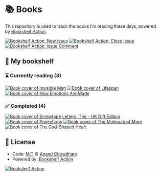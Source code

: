 # 📚 Books

This repository is used to track the books I'm reading these days, powered by [Bookshelf Action](https://github.com/AnandChowdhary/bookshelf-action).

[![Bookshelf Action: New Issue](https://github.com/AnandChowdhary/books/workflows/Bookshelf%20Action:%20New%20Issue/badge.svg)](https://github.com/AnandChowdhary/bookshelf-action/actions?query=workflow%3A%Bookshelf+Action%3A+New+Issue%22)
[![Bookshelf Action: Close Issue](https://github.com/AnandChowdhary/books/workflows/Bookshelf%20Action:%20Close%20Issue/badge.svg)](https://github.com/AnandChowdhary/bookshelf-action/actions?query=workflow%3A%Bookshelf+Action%3A+Close+Issue%22)
[![Bookshelf Action: Issue Comment](https://github.com/AnandChowdhary/books/workflows/Bookshelf%20Action:%20Issue%20Comment/badge.svg)](https://github.com/AnandChowdhary/bookshelf-action/actions?query=workflow%3A%Bookshelf+Action%3A+Issue+Comment%22)

## 📖 My bookshelf

<!--start:bookshelf-action-->
### ⌛ Currently reading (3)

[![Book cover of Invisible Man](https://images.weserv.nl/?url=http%3A%2F%2Fbooks.google.com%2Fbooks%2Fcontent%3Fid%3Dd_a3QgAACAAJ%26printsec%3Dfrontcover%26img%3D1%26zoom%3D1%26source%3Dgbs_api&w=128&h=196&fit=contain)](https://github.com/ciwchris/books/issues/8 "Invisible Man by Ralph Ellison")
[![Book cover of Lifespan](https://images.weserv.nl/?url=http%3A%2F%2Fbooks.google.com%2Fbooks%2Fcontent%3Fid%3Dx--oDwAAQBAJ%26printsec%3Dfrontcover%26img%3D1%26zoom%3D1%26edge%3Dcurl%26source%3Dgbs_api&w=128&h=196&fit=contain)](https://github.com/ciwchris/books/issues/6 "Lifespan by David A. Sinclair, Matthew D. LaPlante")
[![Book cover of How Emotions Are Made](https://images.weserv.nl/?url=http%3A%2F%2Fbooks.google.com%2Fbooks%2Fcontent%3Fid%3DhN8MBgAAQBAJ%26printsec%3Dfrontcover%26img%3D1%26zoom%3D1%26edge%3Dcurl%26source%3Dgbs_api&w=128&h=196&fit=contain)](https://github.com/ciwchris/books/issues/4 "How Emotions Are Made by Lisa Feldman Barrett")

### ✅ Completed (4)

[![Book cover of Screwtape Letters, The - UK Gift Edition](https://images.weserv.nl/?url=http%3A%2F%2Fbooks.google.com%2Fbooks%2Fcontent%3Fid%3D339CkgEACAAJ%26printsec%3Dfrontcover%26img%3D1%26zoom%3D1%26source%3Dgbs_api&w=128&h=196&fit=contain)](https://github.com/ciwchris/books/issues/7 "Screwtape Letters, The - UK Gift Edition by Clive Staples Lewis completed in 1 month on July 2022")
[![Book cover of Projections](https://images.weserv.nl/?url=http%3A%2F%2Fbooks.google.com%2Fbooks%2Fcontent%3Fid%3D4AEvEAAAQBAJ%26printsec%3Dfrontcover%26img%3D1%26zoom%3D1%26edge%3Dcurl%26source%3Dgbs_api&w=128&h=196&fit=contain)](https://github.com/ciwchris/books/issues/5 "Projections by Karl Deisseroth completed in 3 weeks on May 2022")
[![Book cover of The Molecule of More](https://images.weserv.nl/?url=http%3A%2F%2Fbooks.google.com%2Fbooks%2Fcontent%3Fid%3DngFCDwAAQBAJ%26printsec%3Dfrontcover%26img%3D1%26zoom%3D1%26edge%3Dcurl%26source%3Dgbs_api&w=128&h=196&fit=contain)](https://github.com/ciwchris/books/issues/2 "The Molecule of More by Daniel Z. Lieberman, Michael E. Long completed in 3 weeks on June 2022")
[![Book cover of The God-Shaped Heart](https://images.weserv.nl/?url=http%3A%2F%2Fbooks.google.com%2Fbooks%2Fcontent%3Fid%3DO8U4DgAAQBAJ%26printsec%3Dfrontcover%26img%3D1%26zoom%3D1%26edge%3Dcurl%26source%3Dgbs_api&w=128&h=196&fit=contain)](https://github.com/ciwchris/books/issues/1 "The God-Shaped Heart by Timothy R. MD Jennings completed in 2 months on July 2022")

<!--end:bookshelf-action-->

## 📄 License

- Code: [MIT](./LICENSE) © [Anand Chowdhary](https://anandchowdhary.com)
- Powered by: [Bookshelf Action](https://github.com/AnandChowdhary/bookshelf-action)

[![Bookshelf Action](https://github.com/AnandChowdhary/bookshelf-action/blob/HEAD/assets/logo.svg)](https://github.com/AnandChowdhary/bookshelf-action)
